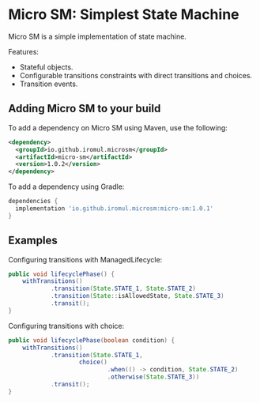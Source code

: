 # Micro SM: Simplest State Machine

Micro SM is a simple implementation of state machine.

Features:

* Stateful objects.
* Configurable transitions constraints with direct transitions and choices.
* Transition events.

## Adding Micro SM to your build

To add a dependency on Micro SM using Maven, use the following:
```xml
<dependency>
  <groupId>io.github.iromul.microsm</groupId>
  <artifactId>micro-sm</artifactId>
  <version>1.0.2</version>
</dependency>
```

To add a dependency using Gradle:

```groovy
dependencies {
  implementation 'io.github.iromul.microsm:micro-sm:1.0.1'
}
```

## Examples

Configuring transitions with ManagedLifecycle:
```java
public void lifecyclePhase() {
    withTransitions()
            .transition(State.STATE_1, State.STATE_2)
            .transition(State::isAllowedState, State.STATE_3)
            .transit();
}
```

Configuring transitions with choice:
```java
public void lifecyclePhase(boolean condition) {
    withTransitions()
            .transition(State.STATE_1,
                    choice()
                            .when(() -> condition, State.STATE_2)
                            .otherwise(State.STATE_3))
            .transit();
}
```
